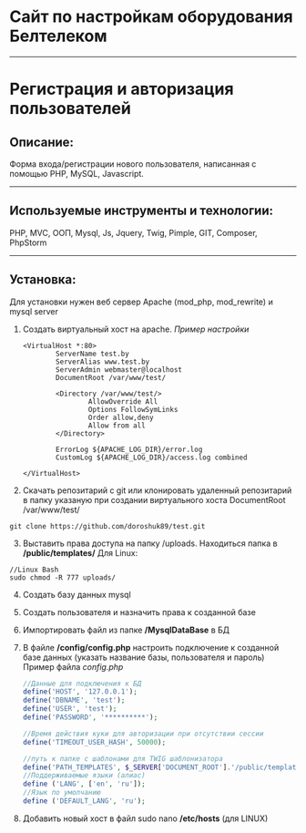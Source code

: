 # Сайт по настройкам оборудования Белтелеком
***
# Регистрация и авторизация пользователей


## Описание:
Форма входа/регистрации нового пользователя, написанная с помощью PHP, MySQL, Javascript.
<hr>

## Используемые инструменты и технологии:
PHP, MVC, ООП, Mysql, Js, Jquery, Twig, Pimple, GIT, Composer, PhpStorm 
<hr>

## Установка: 
Для установки нужен веб сервер Apache (mod_php, mod_rewrite) и mysql server

1. Создать виртуальный хост на apache. 
*Пример настройки*
      ```
      <VirtualHost *:80>
              ServerName test.by
              ServerAlias www.test.by
              ServerAdmin webmaster@localhost
              DocumentRoot /var/www/test/

              <Directory /var/www/test/>
                      AllowOverride All
                      Options FollowSymLinks
                      Order allow,deny
                      Allow from all
              </Directory>

              ErrorLog ${APACHE_LOG_DIR}/error.log
              CustomLog ${APACHE_LOG_DIR}/access.log combined

      </VirtualHost>

      ```
2. Скачать репозитарий с git или клонировать удаленный репозитарий в папку указаную при создании виртуального хоста 
        DocumentRoot /var/www/test/

  ```git clone https://github.com/doroshuk89/test.git```

3. Выставить права доступа на папку /uploads. Находиться папка в **/public/templates/**
Для Linux: 
  ```
  //Linux Bash
  sudo chmod -R 777 uploads/
  ```

4. Создать базу данных mysql 
5. Создать пользователя и назначить права к созданной базе
6. Импортировать файл из папке **/MysqlDataBase** в БД  
7. В файле **/config/config.php** настроить подключение к созданной базе данных (указать название базы, пользователя и пароль)
Пример файла *config.php*

    ```php
    //Данные для подключения к БД
    define('HOST', '127.0.0.1');
    define('DBNAME', 'test');
    define('USER', 'test');
    define('PASSWORD', '**********');

    //Время действия куки для авторизации при отсутствии сессии
    define('TIMEOUT_USER_HASH', 50000);

    //путь к папке с шаблонами для TWIG шаблонизатора
    define('PATH_TEMPLATES', $_SERVER['DOCUMENT_ROOT'].'/public/templates');
    //Поддерживаемые языки (алиас)
    define ('LANG', ['en', 'ru']);
    //Язык по умолчанию
    define ('DEFAULT_LANG', 'ru');
    ```
8. Добавить новый хост в файл sudo nano **/etc/hosts** (для LINUX)



